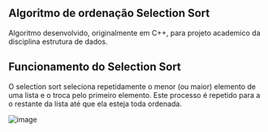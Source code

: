 ## Algoritmo de ordenação Selection Sort
Algoritmo desenvolvido, originalmente em C++, para projeto academico da disciplina estrutura de dados.

## Funcionamento do Selection Sort

O selection sort seleciona repetidamente o menor (ou maior) elemento de uma lista e o troca pelo primeiro elemento. Este processo é repetido para a o restante da lista até que ela esteja toda ordenada. 

![image](https://github.com/GabrielFerreiraMendes/SelectionSort/assets/14356303/c981afb1-b1a7-421a-b5e2-858b2642536f)
